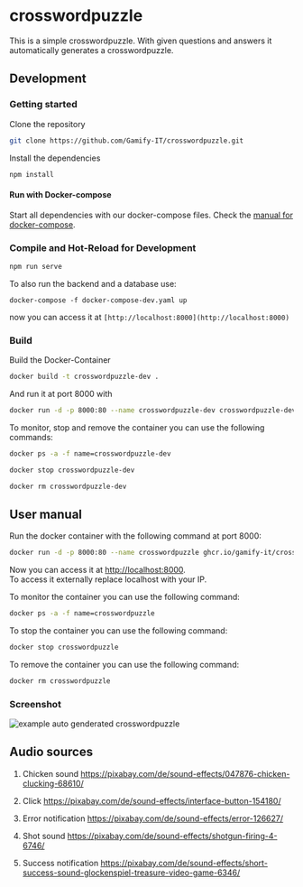 # crosswordpuzzle

This is a simple crosswordpuzzle. With given questions and answers it automatically generates a crosswordpuzzle.  

## Development

### Getting started

Clone the repository  
```sh
git clone https://github.com/Gamify-IT/crosswordpuzzle.git
```

Install the dependencies  
```sh
npm install
```

#### Run with Docker-compose

Start all dependencies with our docker-compose files.
Check the [manual for docker-compose](https://github.com/Gamify-IT/docs/blob/main/dev-manuals/languages/docker/docker-compose.md).

### Compile and Hot-Reload for Development

```sh
npm run serve
```

To also run the backend and a database use:
```
docker-compose -f docker-compose-dev.yaml up
```
now you can access it at `[http://localhost:8000](http://localhost:8000)`


### Build

Build the Docker-Container
```sh
docker build -t crosswordpuzzle-dev .
```
And run it at port 8000 with
```sh
docker run -d -p 8000:80 --name crosswordpuzzle-dev crosswordpuzzle-dev
```

To monitor, stop and remove the container you can use the following commands:
```sh
docker ps -a -f name=crosswordpuzzle-dev
```
```sh
docker stop crosswordpuzzle-dev
```
```sh
docker rm crosswordpuzzle-dev
```

## User manual

Run the docker container with the following command at port 8000:
```sh
docker run -d -p 8000:80 --name crosswordpuzzle ghcr.io/gamify-it/crosswordpuzzle:latest
```
Now you can access it at [http://localhost:8000](http://localhost:8000).  
To access it externally replace localhost with your IP.  

To monitor the container you can use the following command:
```sh
docker ps -a -f name=crosswordpuzzle
```
To stop the container you can use the following command:
```sh
docker stop crosswordpuzzle
```
To remove the container you can use the following command:
```sh
docker rm crosswordpuzzle
```

### Screenshot

![example auto genderated crosswordpuzzle](https://user-images.githubusercontent.com/44726248/169154288-f37c3e86-d8ad-4e78-b2a3-c2cb6645a2d7.png "crosswordpuzzle")

## Audio sources

1.	Chicken sound
https://pixabay.com/de/sound-effects/047876-chicken-clucking-68610/

2.	Click
https://pixabay.com/de/sound-effects/interface-button-154180/

3.	Error notification
https://pixabay.com/de/sound-effects/error-126627/

4.	Shot sound
https://pixabay.com/de/sound-effects/shotgun-firing-4-6746/

5.	Success notification
https://pixabay.com/de/sound-effects/short-success-sound-glockenspiel-treasure-video-game-6346/

